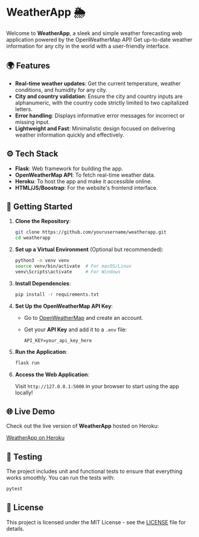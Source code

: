 # WeatherApp 🌦️

Welcome to **WeatherApp**, a sleek and simple weather forecasting web application powered by the OpenWeatherMap API! Get up-to-date weather information for any city in the world with a user-friendly interface.

## 🌍 Features

- **Real-time weather updates**: Get the current temperature, weather conditions, and humidity for any city.
- **City and country validation**: Ensure the city and country inputs are alphanumeric, with the country code strictly limited to two capitalized letters.
- **Error handling**: Displays informative error messages for incorrect or missing input.
- **Lightweight and Fast**: Minimalistic design focused on delivering weather information quickly and effectively.

## ⚙️ Tech Stack

- **Flask**: Web framework for building the app.
- **OpenWeatherMap API**: To fetch real-time weather data.
- **Heroku**: To host the app and make it accessible online.
- **HTML/JS/Boostrap**: For the website's frontend interface.

## 🚀 Getting Started

1. **Clone the Repository**:

   ```bash
   git clone https://github.com/yourusername/weatherapp.git
   cd weatherapp
   ```

2. **Set up a Virtual Environment** (Optional but recommended):

   ```bash
   python3 -m venv venv
   source venv/bin/activate  # For macOS/Linux
   venv\Scripts\activate     # For Windows
   ```

3. **Install Dependencies**:

   ```bash
   pip install -r requirements.txt
   ```

4. **Set Up the OpenWeatherMap API Key**:

   - Go to [OpenWeatherMap](https://openweathermap.org/api) and create an account.
   - Get your **API Key** and add it to a `.env` file:
   
     ```env
     API_KEY=your_api_key_here
     ```

5. **Run the Application**:

   ```bash
   flask run
   ```

6. **Access the Web Application**:

   Visit `http://127.0.0.1:5000` in your browser to start using the app locally!

## 🌐 Live Demo

Check out the live version of **WeatherApp** hosted on Heroku:

[WeatherApp on Heroku](https://weather-appv-3d0daf77a308.herokuapp.com/)

## 🧪 Testing

The project includes unit and functional tests to ensure that everything works smoothly. You can run the tests with:

```bash
pytest
```

## 📄 License

This project is licensed under the MIT License - see the [LICENSE](LICENSE) file for details.
